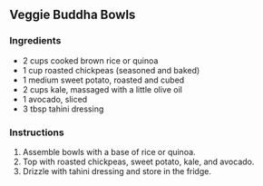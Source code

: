 ## Veggie Buddha Bowls
### Ingredients
- 2 cups cooked brown rice or quinoa
- 1 cup roasted chickpeas (seasoned and baked)
- 1 medium sweet potato, roasted and cubed
- 2 cups kale, massaged with a little olive oil
- 1 avocado, sliced
- 3 tbsp tahini dressing

### Instructions
1. Assemble bowls with a base of rice or quinoa.
2. Top with roasted chickpeas, sweet potato, kale, and avocado.
3. Drizzle with tahini dressing and store in the fridge.
